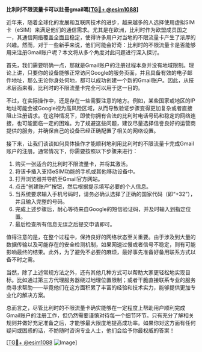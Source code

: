 **比利时不限流量卡可以註冊gmail嗎[[TG💪+ @esim1088](https://t.me/s/esim1088)]**

近年来，随着全球化的发展和互联网技术的进步，越来越多的人选择使用虚拟SIM卡（eSIM）来满足他们的通信需求。尤其是在欧洲，比利时作为欧盟成员国之一，其通信网络覆盖全面且稳定，使得许多用户对当地的不限流量卡产生了浓厚的兴趣。然而，对于一些新手来说，他们可能会好奇：比利时的不限流量卡是否能够用来注册Gmail账户呢？本文将从多个角度对此问题进行深入探讨。

首先，我们需要明确一点，那就是Gmail账户的注册过程本身并没有地域限制。理论上讲，只要你的设备能够正常访问Google的服务页面，并且具备有效的电子邮件地址，那么无论你身处何地，都可以成功创建一个新的Gmail账户。因此，从技术层面来看，比利时的不限流量卡完全可以用于这一目的。

不过，在实际操作中，还是存在一些需要注意的地方。例如，某些国家或地区的IP地址可能会被Google视为高风险区域，从而导致验证步骤变得更加复杂或者直接阻止注册请求。在这种情况下，即使你拥有合法的比利时电话号码和稳定的网络连接，也可能面临一定的困难。为了规避这些问题，建议尽量选择信誉良好的运营商提供的服务，并确保自己的设备已经正确配置了相关的网络设置。

接下来，让我们谈谈如何具体操作才能顺利地利用比利时的不限流量卡完成Gmail账户的注册。通常情况下，你需要按照以下步骤来进行：

1. 购买一张适合的比利时不限流量卡，并将其激活。
2. 将该卡插入支持eSIM功能的手机或其他移动设备中。
3. 打开浏览器并导航至Gmail官方网站。
4. 点击“创建账户”按钮，然后根据提示填写必要的个人信息。
5. 当系统要求输入手机号码时，请务必确认选择了正确的国家代码（即“+32”），并且输入完整的号码。
6. 完成上述步骤后，耐心等待来自Google的短信验证码，并及时输入到指定位置。
7. 最后检查所有信息无误之后提交申请即可。

值得注意的是，在整个过程中，保持良好的网络状态至关重要。由于涉及到大量的数据传输以及可能存在的安全检测机制，如果网速过慢或者信号不稳定，则有可能影响最终的结果。此外，为了避免不必要的麻烦，最好事先准备好备用联系方式以备不时之需。

当然，除了上述常规方法之外，还有其他几种方式可以帮助大家更轻松地实现目标。比如通过第三方代理服务器绕过地理位置限制；或者干脆直接联系专业的服务商寻求帮助——毕竟他们在这方面积累了丰富的经验和技术实力，能够提供更加专业化的解决方案。

总而言之，尽管比利时的不限流量卡确实能够在一定程度上帮助用户顺利完成Gmail账户的注册工作，但仍然需要谨慎对待每一个细节环节。只有充分了解相关规则并做好充足准备之后，才能够最大限度地提高成功率。如果你对这方面有任何疑问或困惑的话，不妨随时咨询专业人士，他们会给予你最权威的答案！

[[TG💪+ @esim1088](https://t.me/s/esim1088) ![Image](https://i.postimg.cc/4NQfJmqS/Snipaste-2025-05-13-00-14-12.png)]